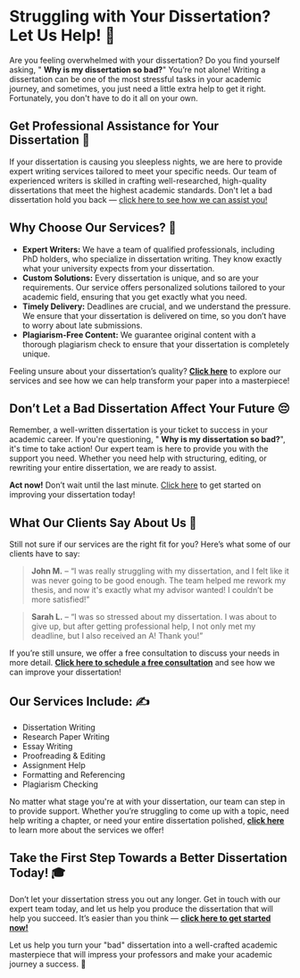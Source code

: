 # Struggling with Your Dissertation? Let Us Help! 🚀

Are you feeling overwhelmed with your dissertation? Do you find yourself asking, " **Why is my dissertation so bad?**" You’re not alone! Writing a dissertation can be one of the most stressful tasks in your academic journey, and sometimes, you just need a little extra help to get it right. Fortunately, you don't have to do it all on your own.

## Get Professional Assistance for Your Dissertation 📝

If your dissertation is causing you sleepless nights, we are here to provide expert writing services tailored to meet your specific needs. Our team of experienced writers is skilled in crafting well-researched, high-quality dissertations that meet the highest academic standards. Don't let a bad dissertation hold you back — [click here to see how we can assist you!](https://tinyurl.com/topessay?keyword=my+dissertation+is+bad)

## Why Choose Our Services? 🤔

- **Expert Writers:** We have a team of qualified professionals, including PhD holders, who specialize in dissertation writing. They know exactly what your university expects from your dissertation.
- **Custom Solutions:** Every dissertation is unique, and so are your requirements. Our service offers personalized solutions tailored to your academic field, ensuring that you get exactly what you need.
- **Timely Delivery:** Deadlines are crucial, and we understand the pressure. We ensure that your dissertation is delivered on time, so you don’t have to worry about late submissions.
- **Plagiarism-Free Content:** We guarantee original content with a thorough plagiarism check to ensure that your dissertation is completely unique.

Feeling unsure about your dissertation’s quality? [**Click here**](https://tinyurl.com/topessay?keyword=my+dissertation+is+bad) to explore our services and see how we can help transform your paper into a masterpiece!

## Don’t Let a Bad Dissertation Affect Your Future 😔

Remember, a well-written dissertation is your ticket to success in your academic career. If you're questioning, " **Why is my dissertation so bad?**", it's time to take action! Our expert team is here to provide you with the support you need. Whether you need help with structuring, editing, or rewriting your entire dissertation, we are ready to assist.

**Act now!** Don’t wait until the last minute. [Click here](https://tinyurl.com/topessay?keyword=my+dissertation+is+bad) to get started on improving your dissertation today!

## What Our Clients Say About Us 💬

Still not sure if our services are the right fit for you? Here’s what some of our clients have to say:

> **John M.** – “I was really struggling with my dissertation, and I felt like it was never going to be good enough. The team helped me rework my thesis, and now it's exactly what my advisor wanted! I couldn’t be more satisfied!”

> **Sarah L.** – “I was so stressed about my dissertation. I was about to give up, but after getting professional help, I not only met my deadline, but I also received an A! Thank you!”

If you’re still unsure, we offer a free consultation to discuss your needs in more detail. [**Click here to schedule a free consultation**](https://tinyurl.com/topessay?keyword=my+dissertation+is+bad) and see how we can improve your dissertation!

## Our Services Include: ✍️

- Dissertation Writing
- Research Paper Writing
- Essay Writing
- Proofreading & Editing
- Assignment Help
- Formatting and Referencing
- Plagiarism Checking

No matter what stage you're at with your dissertation, our team can step in to provide support. Whether you’re struggling to come up with a topic, need help writing a chapter, or need your entire dissertation polished, [**click here**](https://tinyurl.com/topessay?keyword=my+dissertation+is+bad) to learn more about the services we offer!

## Take the First Step Towards a Better Dissertation Today! 🎓

Don’t let your dissertation stress you out any longer. Get in touch with our expert team today, and let us help you produce the dissertation that will help you succeed. It’s easier than you think — [**click here to get started now!**](https://tinyurl.com/topessay?keyword=my+dissertation+is+bad)

Let us help you turn your "bad" dissertation into a well-crafted academic masterpiece that will impress your professors and make your academic journey a success. 🚀
